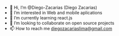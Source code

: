 - 👋 Hi, I’m @Diego-Zacarias (Diego Zacarias)
- 👀 I’m interested in Web and mobile aplications
- 🌱 I’m currently learning react.js
- 💞️ I’m looking to collaborate on open source projects
- 📫 How to reach me diegozacariaslima@gmail.com

<!---
Diego-Zacarias/diego-zacarias is a ✨ special ✨ repository because its `README.md` (this file) appears on your GitHub profile.
You can click the Preview link to take a look at your changes.
--->
